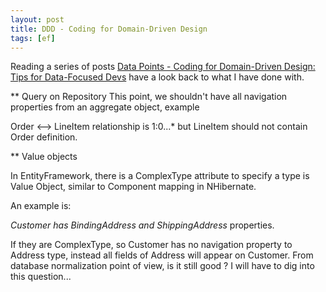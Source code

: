 ```yaml
---
layout: post
title: DDD - Coding for Domain-Driven Design
tags: [ef]
---
```


Reading a series of posts [Data Points - Coding for Domain-Driven Design: Tips for Data-Focused Devs][1]
have a look back to what I have done with.

** Query on Repository
This point, we shouldn't have all navigation properties from an aggregate object, example

Order <--> LineItem relationship is 1:0...* but LineItem should not contain Order definition.

** Value objects

In EntityFramework, there is a ComplexType attribute to specify a type is Value Object, similar to
Component mapping in NHibernate.

An example is:

*Customer has BindingAddress and ShippingAddress* properties.

If they are ComplexType, so Customer has no navigation property to Address type, instead all fields of
Address will appear on Customer. From database normalization point of view, is it still good ?
I will have to dig into this question...

[1]: https://msdn.microsoft.com/magazine/dn342868.aspx